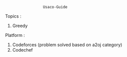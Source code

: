                      Usaco-Guide

Topics : 
  1. Greedy

Platform : 
  1. Codeforces (problem solved based on a2oj category)
  2. Codechef
